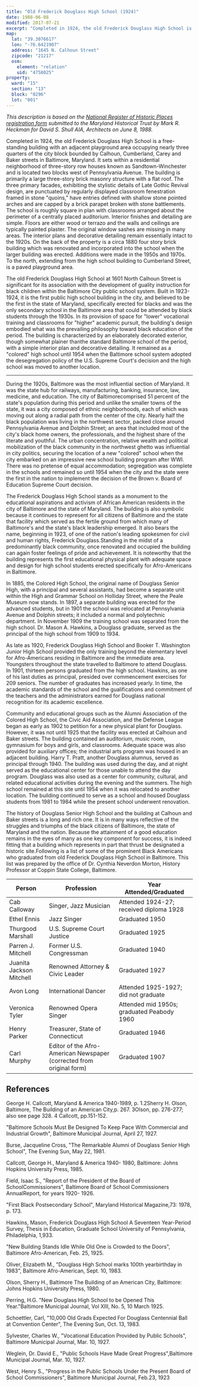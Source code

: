 ```yaml
---
title: "Old Frederick Douglass High School (1924)"
date: 1988-06-08
modified: 2017-07-21
excerpt: "Completed in 1924, the old Frederick Douglass High School is a free-standing building with an adjacent playground area occupying nearly three quarters of the city block bounded by Calhoun, Cumberland, Carey and Baker Streets."
map:
  lat: "39.3076617"
  lon: "-76.6421907"
  address: "1645 N. Calhoun Street"
  zipcode: "21217"
  osm:
    element: "relation"
    uid: "4758025"
property:
  ward: "15"
  section: "13"
  block: "0296"
  lot: "001"
---
```


*This description is based on the [National Register of Historic Places registration form](https://mht.maryland.gov/secure/Medusa/PDF/Baltimore%20City/B-4210.pdf) submitted to the Maryland Historical Trust by Mark R. Heckman for David S. Shull AIA, Architects on June 8, 1988.*

Completed in 1924, the old Frederick Douglass High School is a free-standing building with an adjacent playground area occupying nearly three quarters of the city block bounded by Calhoun, Cumberland, Carey and Baker streets in Baltimore, Maryland. It sets within a residential neighborhood of three-story row houses known as Sandtown-Winchester and is located two blocks west of Pennsylvania Avenue. The building is primarily a large three-story brick masonry structure with a flat roof. The three primary facades, exhibiting the stylistic details of Late Gothic Revival design, are punctuated by regularly displayed classroom fenestration framed in stone "quoins," have entries defined with shallow stone pointed arches and are capped by a brick parapet broken with stone battlements. The school is roughly square in plan with classrooms arranged about the perimeter of a centrally placed auditorium. Interior finishes and detailing are simple. Floors are either wood or terrazo and the walls and ceilings are typically painted plaster. The original window sashes are missing in many areas. The interior plans and decorative detailing remain essentially intact to the 1920s. On the back of the property is a circa 1880 four story brick building which was renovated and incorporated into the school when the larger building was erected. Additions were made in the 1950s and 1970s. To the north, extending from the high school building to Cumberland Street, is a paved playground area.

The old Frederick Douglass High School at 1601 North Calhoun Street is significant for its association with the development of guality instruction for black children within the Baltimore City public school system. Built in 1923-1924, it is the first public high school building in the city, and believed to be the first in the state of Maryland, specifically erected for blacks and was the only secondary school in the Baltimore area that could be attended by black students through the 1930s. In its provision of space for "lower" vocational training and classrooms for "higher" academic pursuit, the building's design embodied what was the prevailing philosophy toward black education of the period. The building is characterized by an elaborately decorated exterior, though somewhat plainer thanthe standard Baltimore school of the period, with a simple interior plan and decorative detailing. It remained as a "colored" high school until 1954 when the Baltimore school system adopted the desegregation policy of the U.S. Supreme Court's decision and the high school was moved to another location.

---

During the 1920s, Baltimore was the most influential section of Maryland. It was the state hub for railways, manufacturing, banking, insurance, law, medicine, and education. The city of Baltimorecomprised 51 percent of the state's population during this period and unlike the smaller towns of the state, it was a city composed of ethnic neighborhoods, each of which was moving out along a radial path from the center of the city. Nearly half the black population was living in the northwest sector, packed close around Pennsylvania Avenue and Dolphin Street; an area that included most of the city's black home owners, the professionals, and the highest share of the literate and youthful. The urban concentration, relative wealth and political mobilization of the black community in the northwest ghetto was influential in city politics, securing the location of a new "colored" school when the city embarked on an impressive new school building program after WWI. There was no pretense of equal accommodation; segregation was complete in the schools and remained so until 1954 when the city and the state were the first in the nation to implement the decision of the Brown v. Board of Education Supreme Court decision.

The Frederick Douglass High School stands as a monument to the educational aspirations and activism of African American residents in the city of Baltimore and the state of Maryland. The building is also symbolic because it continues to represent for all citizens of Baltimore and the state that facility which served as the fertile ground from which many of Baltimore's and the state's black leadership emerged. It also bears the name, beginning in 1923, of one of the nation's leading spokesmen for civil and human rights, Frederick Douglass.Standing in the midst of a predominantly black community, once renovated and occupied the building can again foster feelings of pride and achievement. It is noteworthy that the building represents the first educational physical plant with adequate space and design for high school students erected specifically for Afro-Americans in Baltimore.

In 1885, the Colored High School, the original name of Douglass Senior High, with a principal and several assistants, had become a separate unit within the High and Grammar School on Holliday Street, where the Peale Museum now stands. In 1897, a separate building was erected for the advanced students, but in 1901 the school was relocated at Pennsylvania Avenue and Dolphin streets; it included a normal and polytechnic department. In November 1909 the training school was separated from the high school. Dr. Mason A. Hawkins, a Douglass graduate, served as the principal of the high school from 1909 to 1934.

As late as 1920, Frederick Douglass High School and Booker T. Washington Junior High School provided the only training beyond the elementary level for Afro-Americans residing in Baltimore and the immediate area. Youngsters throughout the state travelled to Baltimore to attend Douglass. In 1901, thirteen persons graduated from the high school. Hawkins, as one of his last duties as principal, presided over commencement exercises for 209 seniors. The number of graduates has increased yearly. In time, the academic standards of the school and the gualifications and commitment of the teachers and the administrators earned for Douglass national recognition for its academic excellence.

Community and educational groups such as the Alumni Association of the Colored High School, the Civic Aid Association, and the Defense League began as early as 1902 to petition for a new physical plant for Douglass. However, it was not until 1925 that the facility was erected at Calhoun and Baker streets. The building contained an auditorium, music room, gymnasium for boys and girls, and classrooms. Adequate space was also provided for auxiliary offices; the industrial arts program was housed in an adjacent building. Harry T. Pratt, another Douglass alumnus, served as principal through 1940. The building was used during the day, and at night served as the educational center for those unable to attend the day program. Douglass was also used as a center for community, cultural, and related educational activities during the evening and the summers. The high school remained at this site until 1954 when it was relocated to another location. The building continued to serve as a school and housed Douglass students from 1981 to 1984 while the present school underwent renovation.

The history of Douglass Senior High School and the building at Calhoun and Baker streets is a long and rich one. It is in many ways reflective of the struggles and triumphs of the black citizens of Baltimore, the state of Maryland and the nation. Because the attainment of a good education remains in the eyes of many as one key component for success, it is indeed fitting that a building which represents in part that thrust be designated a historic site.Following is a list of some of the prominent Black Americans who graduated from old Frederick Douglass High School in Baltimore. This list was prepared by the office of Dr. Cynthia Neverdon Morton, History Professor at Coppin State College, Baltimore.

| Person                   | Profession                               | Year Attended/Graduated                  |
| ------------------------ | ---------------------------------------- | ---------------------------------------- |
| Cab Calloway             | Singer, Jazz Musician                    | Attended 1924-27; received diploma 1928  |
| Ethel Ennis              | Jazz Singer                              | Graduated 1950                           |
| Thurgood Marshall        | U.S. Supreme Court Justice               | Graduated 1925                           |
| Parren J. Mitchell       | Former U.S. Congressman                  | Graduated 1940                           |
| Juanita Jackson Mitchell | Renowned Attorney & Civic Leader         | Graduated 1927                           |
| Avon Long                | International Dancer                     | Attended 1925-1927; did not graduate     |
| Veronica Tyler           | Renowned Opera Singer                    | Attended mid 1950s; graduated Peabody 1960 |
| Henry Parker             | Treasurer, State of Connecticut          | Graduated 1946                           |
| Carl Murphy              | Editor of the Afro- American Newspaper (corrected from original form) | Graduated 1907                           |

## References

George H. Callcott, Maryland & America 1940-1989, p. 1.2Sherry H. Olson, Baltimore, The Building of an American City,p. 267. 3Olson, pp. 276-277; also see page 328. 4 Callcott, pp.151-152.

"Baltimore Schools Must Be Designed To Keep Pace With Commercial and Industrial Growth", Baltimore Municipal Journal, April 27, 1927.

Burse, Jacqueline Cross, "The Remarkable Alumni of Douglass Senior High School", The Evening Sun, May 22, 1981.

Callcott, George H., Maryland & America 1940- 1980, Baltimore: Johns Hopkins University Press, 1985.

Field, Isaac S., "Report of the President of the Board of SchoolCommissioners", Baltimore Board of School Commissioners AnnualReport, for years 1920- 1926.

"First Black Postsecondary School", Maryland Historical Magazine,73: 1978, p. 173.

Hawkins, Mason, Frederick Douglass High School A Seventeen Year-Period Survey, Thesis in Education, Graduate School University of Pennsylvania, Philadelphia, 1,933.

"New Building Stands Idle While Old One is Crowded to the Doors", Baltimore Afro-American, Feb. 25, 1925.

Oliver, Elizabeth M., "Douglass High School marks 100th yearbirthday in 1983", Baltimore Afro-American, Sept. 10, 1983.

Olson, Sherry H., Baltimore The Building of an American City, Baltimore: Johns Hopkins University Press, 1980.

Perring, H.G. "New Douglass High School to be Opened This Year."Baltimore Municipal Journal, Vol XIII, No. 5, 10 March 1925.

Schoettler, Carl, "10,000 Old Grads Expected For Douglass Centennial Ball at Convention Center", The Evening Sun, Oct. 13, 1983.

Sylvester, Charles W., "Vocational Education Provided by Public Schools", Baltimore Municipal Journal, Mar. 10, 1927.

Weglein, Dr. David E., "Public Schools Have Made Great Progress",Baltimore Municipal Journal, Mar. 10, 1927.

West, Henry S., "Progress in the Public Schools Under the Present Board of School Commissioners", Baltimore Municipal Journal, Feb.23, 1923